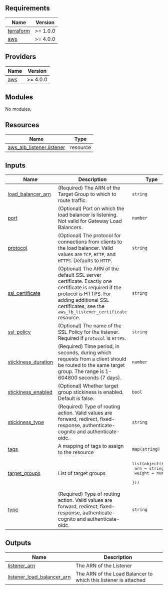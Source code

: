 <!-- BEGIN_TF_DOCS -->
## Requirements

| Name | Version |
|------|---------|
| <a name="requirement_terraform"></a> [terraform](#requirement\_terraform) | >= 1.0.0 |
| <a name="requirement_aws"></a> [aws](#requirement\_aws) | >= 4.0.0 |

## Providers

| Name | Version |
|------|---------|
| <a name="provider_aws"></a> [aws](#provider\_aws) | >= 4.0.0 |

## Modules

No modules.

## Resources

| Name | Type |
|------|------|
| [aws_alb_listener.listener](https://registry.terraform.io/providers/hashicorp/aws/latest/docs/resources/alb_listener) | resource |

## Inputs

| Name | Description | Type | Default | Required |
|------|-------------|------|---------|:--------:|
| <a name="input_load_balancer_arn"></a> [load\_balancer\_arn](#input\_load\_balancer\_arn) | (Required) The ARN of the Target Group to which to route traffic. | `string` | n/a | yes |
| <a name="input_port"></a> [port](#input\_port) | (Optional) Port on which the load balancer is listening. Not valid for Gateway Load Balancers. | `number` | `80` | no |
| <a name="input_protocol"></a> [protocol](#input\_protocol) | (Optional) The protocol for connections from clients to the load balancer. Valid values are `TCP`, `HTTP`, and `HTTPS`. Defaults to `HTTP`. | `string` | `"HTTP"` | no |
| <a name="input_ssl_certificate"></a> [ssl\_certificate](#input\_ssl\_certificate) | (Optional) The ARN of the default SSL server certificate. Exactly one certificate is required if the protocol is HTTPS. For adding additional SSL certificates, see the `aws_lb_listener_certificate` resource. | `string` | n/a | yes |
| <a name="input_ssl_policy"></a> [ssl\_policy](#input\_ssl\_policy) | (Optional) The name of the SSL Policy for the listener. Required if `protocol` is `HTTPS`. | `string` | n/a | yes |
| <a name="input_stickiness_duration"></a> [stickiness\_duration](#input\_stickiness\_duration) | (Required) Time period, in seconds, during which requests from a client should be routed to the same target group. The range is 1-604800 seconds (7 days). | `number` | `6000` | no |
| <a name="input_stickiness_enabled"></a> [stickiness\_enabled](#input\_stickiness\_enabled) | (Optional) Whether target group stickiness is enabled. Default is false. | `bool` | `false` | no |
| <a name="input_stickiness_type"></a> [stickiness\_type](#input\_stickiness\_type) | (Required) Type of routing action. Valid values are forward, redirect, fixed-response, authenticate-cognito and authenticate-oidc. | `string` | `"forward"` | no |
| <a name="input_tags"></a> [tags](#input\_tags) | A mapping of tags to assign to the resource | `map(string)` | `{}` | no |
| <a name="input_target_groups"></a> [target\_groups](#input\_target\_groups) | List of target groups | <pre>list(object({<br>    arn    = string<br>    weight = number<br>  }))</pre> | n/a | yes |
| <a name="input_type"></a> [type](#input\_type) | (Required) Type of routing action. Valid values are forward, redirect, fixed-response, authenticate-cognito and authenticate-oidc. | `string` | `"forward"` | no |

## Outputs

| Name | Description |
|------|-------------|
| <a name="output_listener_arn"></a> [listener\_arn](#output\_listener\_arn) | The ARN of the Listener |
| <a name="output_listener_load_balancer_arn"></a> [listener\_load\_balancer\_arn](#output\_listener\_load\_balancer\_arn) | The ARN of the Load Balancer to which this listener is attached |
<!-- END_TF_DOCS -->